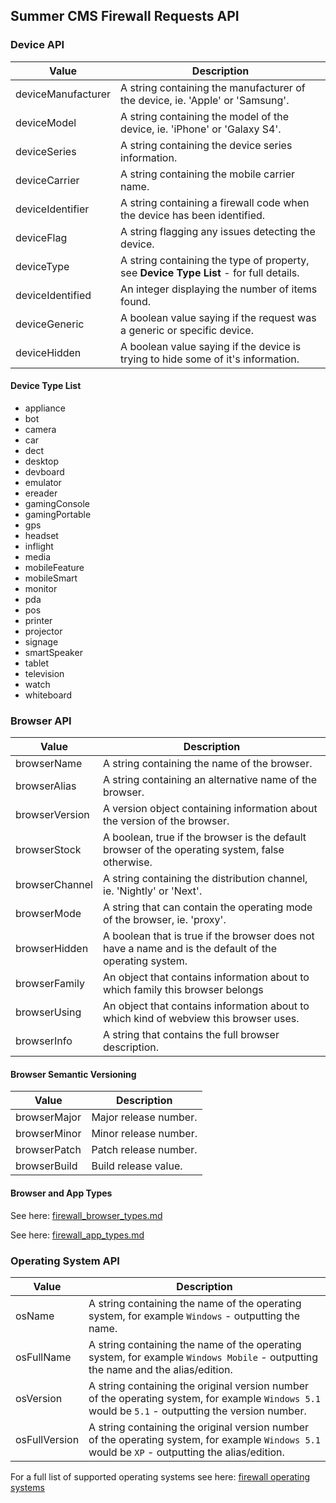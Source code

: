 ## Summer CMS Firewall Requests API

### Device API

Value | Description
---|---
deviceManufacturer | A string containing the manufacturer of the device, ie. 'Apple' or 'Samsung'.
deviceModel | A string containing the model of the device, ie. 'iPhone' or 'Galaxy S4'.
deviceSeries | A string containing the device series information.
deviceCarrier | A string containing the mobile carrier name.
deviceIdentifier | A string containing a firewall code when the device has been identified.
deviceFlag | A string flagging any issues detecting the device.
deviceType | A string containing the type of property, see **Device Type List** - for full details.
deviceIdentified | An integer displaying the number of items found.
deviceGeneric | A boolean value saying if the request was a generic or specific device.
deviceHidden | A boolean value saying if the device is trying to hide some of it's information.

#### Device Type List

- appliance
- bot
- camera
- car
- dect
- desktop
- devboard
- emulator
- ereader
- gamingConsole
- gamingPortable
- gps
- headset
- inflight
- media
- mobileFeature
- mobileSmart
- monitor
- pda
- pos
- printer
- projector
- signage
- smartSpeaker
- tablet
- television
- watch
- whiteboard

### Browser API

Value | Description
---|---
browserName | A string containing the name of the browser.
browserAlias | A string containing an alternative name of the browser.
browserVersion | A version object containing information about the version of the browser.
browserStock | A boolean, true if the browser is the default browser of the operating system, false otherwise.
browserChannel | A string containing the distribution channel, ie. 'Nightly' or 'Next'.
browserMode | A string that can contain the operating mode of the browser, ie. 'proxy'.
browserHidden | A boolean that is true if the browser does not have a name and is the default of the operating system.
browserFamily | An object that contains information about to which family this browser belongs
browserUsing | An object that contains information about to which kind of webview this browser uses.
browserInfo | A string that contains the full browser description.

#### Browser Semantic Versioning

Value | Description
---|---
browserMajor | Major release number.
browserMinor | Minor release number.
browserPatch | Patch release number.
browserBuild | Build release value.

#### Browser and App Types

See here: [firewall_browser_types.md](https://github.com/ayumi-cloud/oc-security-module/blob/master/docs/api/firewall_browser_types.md)

See here: [firewall_app_types.md](https://github.com/ayumi-cloud/oc2-security-module/blob/master/docs/api/firewall_app_types.md)

### Operating System API

Value | Description
---|---
osName | A string containing the name of the operating system, for example `Windows` - outputting the name.
osFullName | A string containing the name of the operating system, for example `Windows Mobile` - outputting the name and the alias/edition.
osVersion | A string containing the original version number of the operating system, for example `Windows 5.1` would be `5.1` - outputting the version number.
osFullVersion | A string containing the original version number of the operating system, for example `Windows 5.1` would be `XP` - outputting the alias/edition.

For a full list of supported operating systems see here: [firewall operating systems](https://github.com/ayumi-cloud/oc2-security-module/blob/master/docs/api/Firewall_operating_systems.md)

